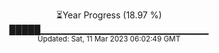 <p align="center">
⏳Year Progress (18.97 %) <br>
█████▁▁▁▁▁▁▁▁▁▁▁▁▁▁▁▁▁▁▁▁▁▁▁▁▁ <br>
<sub>Updated: Sat, 11 Mar 2023 06:02:49 GMT</sub>
</p>

